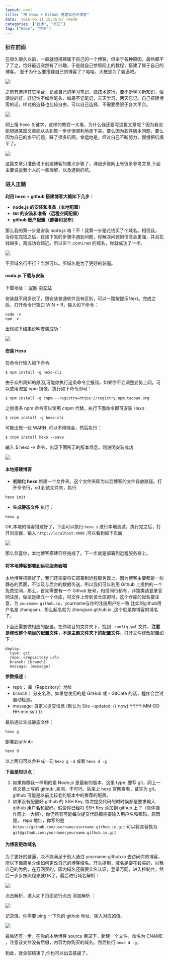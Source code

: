 ```yaml
---
layout: post
title: "用 Hexo + Github 搭建自己的博客"
date:  2016-06-11 15:36:07 +0800
categories: ["技术", "其它"]
tag: ["Hexo", "博客"]
---
```


### 扯在前面
在很久很久以前，一直就想搭建属于自己的一个博客，但由于各种原因，最终都不了了之，恰好最近突然有了兴趣，于是就自己参照网上的教程，搭建了属于自己的博客。
至于为什么要搭建自己的博客了？哈哈，大概是为了装逼吧。

![](/assets/images/技术/其它/用%20Hexo%20+%20Github%20搭建自己的博客/pic1.jpg)

之前有选择其它平台，记点自己的学习笔记，做技术这行，要不断学习新知识，俗话说的好，好记性不如烂笔头，如果不记笔记，三天学习，两天忘记。自己搭建博客的话，样式的选择也比较自由，可以自己选择，不需要受限于各大平台。

![](/assets/images/技术/其它/用%20Hexo%20+%20Github%20搭建自己的博客/pic2.jpg)

网上搜 hexo 关键字，这样的教程一大堆，为什么我还要写这篇文章呢？因为我没能根据某篇文章能从头到尾一步步很顺利地走下来，要么因为软件版本问题，要么因为自己的水平问题，踩了很多坑啊，幸运地是，经过自己不断努力，慢慢把坑填平了。

![](/assets/images/技术/其它/用%20Hexo%20+%20Github%20搭建自己的博客/pic3.jpg)

这篇文章只准备说下创建博客的重点步骤了，详细步骤网上有很多参考文章,下面主要说说我个人的一些理解，以及遇到的坑。

### 进入正题
**利用 hexo + github 搭建博客大概如下几步：**
- **node.js 的安装和准备（本地配置）**
- **Git 的安装和准备（远程空间配置）**
- **github 账户配置（部署和发布）**

那么我的第一步是安装 node.js 咯？不！我第一步是花钱买了个域名。相信我，当你花完钱之后，在接下来的步骤中遇到问题，你解决问题的信念会更强，并且花钱越多，离成功会越近。所以买个.com/.net 的域名，你就成功了一半。

![](/assets/images/技术/其它/用%20Hexo%20+%20Github%20搭建自己的博客/pic4.jpg)

不买域名行不行？当然可以。买域名是为了更好的装逼。

#### nodo.js 下载与安装
下载地址：
[官网](https://nodejs.org/en/)
[中文站](https://nodejs.cn/)

安装就不用多说了，跟安装普通软件没有区别，可以一路按提示Next。完成之后，打开命令行窗口 WIN + R，输入如下命令：

```
node -v    
npm -v  
```

出现如下结果说明安装成功：

![](/assets/images/技术/其它/用%20Hexo%20+%20Github%20搭建自己的博客/pic5.jpg)

#### 安装 Hexo
在命令行输入如下命令:

```
$ npm install -g hexo-cli
```

由于众所周知的原因,可能你执行这条命令会报错，如果你不会调整姿势上网，可以使用淘宝 npm 镜像，执行如下命令即可：

```
$ npm install -g cnpm --registry=https://registry.npm.taobao.org
```

之后很多 npm 命令可以使用 cnpm 代替。执行下面命令即可安装 Hexo :

```
$ cnpm install -g hexo-cli
```

可能出现一些 WARN ,可以不用理会，然后执行：

```
$ cnpm install hexo --save
```

输入 $ hexo -v 命令，出现下面所示的版本信息，则说明安装成功

![](/assets/images/技术/其它/用%20Hexo%20+%20Github%20搭建自己的博客/pic6.jpg)

#### 本地搭建博客
- **初始化 hexo**
新建一个文件夹，这个文件夹即为以后博客的文件存放路径。打开命令行，cd 到该文件夹，执行

```
hexo init
```

- **生成静态文件**
执行：

```
hexo g
```

OK,本地的博客搭建好了，下面可以执行 `hexo s` 进行本地调试，执行完之后，打开浏览器，输入 `http://localhost:4000` ,可以看到如下页面

![](/assets/images/技术/其它/用%20Hexo%20+%20Github%20搭建自己的博客/pic8.png)

那么恭喜你，本地博客搭建已经完成了。下一步就是部署到远程服务器上。

#### 将本地博客部署到远程服务器端
本地博客搭建好了，我们还需要将它部署到远程服务器上。因为博客主要都是一些静态的页面，不涉及与后台的数据传送，所以我们可以利用 Github 上提供的一个免费空间，那么，首先需要有一个 Github 账号，相信同行都有，非猿类请登录官网注册。做法是建立一个仓库，将文件上传到该仓库即可，这个仓库的起名要注意，为 `yourname.github.io`，yourname与你的注册用户名一致,比如的github用户名是 zhangsan，那么起名就为 zhangsan.github.io ,这个就是你博客的域名了。

下面还需要做相应的配置，在你项目的文件夹下，找到 `_config.yml` 文件，**注意是修改整个项目的配置文件，不是主题文件夹下的配置文件**。打开文件修改配置如下：

```
deploy:    
  type: git     
  repo: <repository url>      
  branch: [branch]      
  message: [message]   
```

**参数描述：**
- repo： 库（Repository）地址
- branch： 分支名称。如果您使用的是 GitHub 或 - GitCafe 的话，程序会尝试自动检测。
- message: 自定义提交信息 (默认为 Site -updated: {{ now('YYYY-MM-DD HH:mm:ss') }}

最后通过生成静态文件：

```
hexo g
```

部署到github:

```
hexo d
```

以上两句可以合并成一句 `hexo g -d` 或者 `hexo d -g`

**下面是知识点：**
1. 如果你跟我一样用的是 Node.js 是最新的版本，这里 type ,要写 git，网上一些文章上写的 github ,亲测，不可行。后来上 hexo 官网查看，证实为 git。 github 可能是以前比较老的版本中的推荐的配置。
2. 如果没有配置好 github 的 SSH Key, 每次提交代码的时时候都是要求输入github 用户名和密码。假设你已经将 SSH Key 添加到 github 上了（具体操作网上一大把），你仍然有可能每次提交代码都需要输入用户名和密码。原因是， repo 地址，你写的是
`https://github.com/username/username.github.io.git`
可以将其替换为
`git@github.com:yourname/yourname.github.io.git`

#### 为博客更改域名
为了更好的装逼，决不能满足于别人通过 yourname.github.io 去访问你的博客，所以下面简单介绍如何更改自己的博客域名。开头提到，域名是要花钱买的，以我自己的为例，在万网买的，国内域名还需要实名认证，登录万网，进入控制台，然后一步步按流程来就OK了。最后进行域名解析：

![](/assets/images/技术/其它/用%20Hexo%20+%20Github%20搭建自己的博客/pic7.jpg)

点击解析，进入如下页面进行点击 添加解析 ：

![](/assets/images/技术/其它/用%20Hexo%20+%20Github%20搭建自己的博客/pic9.jpg)

记录值，你需要 ping 一下你的 github 地址，输入对应的值。

![](/assets/images/技术/其它/用%20Hexo%20+%20Github%20搭建自己的博客/pic10.jpg)

最后还有一步，在你的本地博客 source 目录下，新建一个文件，命名为 CNAME ，注意该文件没有后缀，内容为你购买的域名。然后执行 `hexo d -g`。

到此，就全部结束了,你也可以出去装逼了。